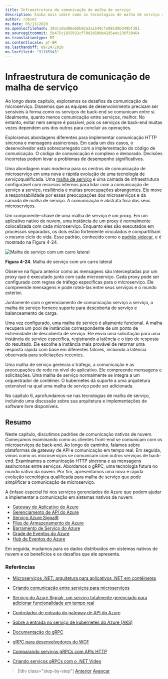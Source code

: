 ```yaml
---
title: Infraestrutura de comunicação de malha de serviço
description: Saiba mais sobre como as tecnologias de malha de serviço simplificam a comunicação de microserviço nativa na nuvem
author: robvet
ms.date: 05/13/2020
ms.openlocfilehash: 39dc1ded06eb0b92a2a1b40cfe981d9bd49bf381
ms.sourcegitcommit: 5b475c1855b32cf78d2d1bbb4295e4c236f39464
ms.translationtype: MT
ms.contentlocale: pt-BR
ms.lasthandoff: 09/24/2020
ms.locfileid: "91165943"
---
```

# <a name="service-mesh-communication-infrastructure"></a>Infraestrutura de comunicação de malha de serviço

Ao longo deste capítulo, exploramos os desafios da comunicação de microserviço. Dissemos que as equipes de desenvolvimento precisam ser sensíveis à forma como os serviços de back-end se comunicam entre si. Idealmente, quanto menos comunicação entre serviços, melhor. No entanto, evitar nem sempre é possível, pois os serviços de back-end muitas vezes dependem uns dos outros para concluir as operações.

Exploramos abordagens diferentes para implementar comunicação HTTP síncrona e mensagens assíncronas. Em cada um dos casos, o desenvolvedor está sobrecarregado com a implementação do código de comunicação. O código de comunicação é complexo e demorado. Decisões incorretas podem levar a problemas de desempenho significativos.

Uma abordagem mais moderna para os centros de comunicação de microserviço em uma nova e rápida evolução de uma tecnologia de *serviço*qualificada. Uma [malha de serviço](https://www.nginx.com/blog/what-is-a-service-mesh/) é uma camada de infraestrutura configurável com recursos internos para lidar com a comunicação de serviço a serviço, resiliência e muitas preocupações abrangentes. Ele move a responsabilidade por essas preocupações dos microserviços e da camada de malha de serviço. A comunicação é abstrata fora dos seus microserviços.

Um componente-chave de uma malha de serviço é um proxy. Em um aplicativo nativo de nuvem, uma instância de um proxy é normalmente colocalizada com cada microserviço. Enquanto eles são executados em processos separados, os dois estão fortemente vinculados e compartilham o mesmo ciclo de vida. Esse padrão, conhecido como o [padrão sidecar](/azure/architecture/patterns/sidecar), e é mostrado na Figura 4-24.

![Malha de serviço com um carro lateral](./media/service-mesh-with-side-car.png)

**Figura 4-24**. Malha de serviço com um carro lateral

Observe na figura anterior como as mensagens são interceptadas por um proxy que é executado junto com cada microserviço. Cada proxy pode ser configurado com regras de tráfego específicas para o microserviço. Ele compreende mensagens e pode roteá-las entre seus serviços e o mundo exterior.

Juntamente com o gerenciamento de comunicação serviço a serviço, a malha de serviço fornece suporte para descoberta de serviço e balanceamento de carga.

Uma vez configurado, uma malha de serviço é altamente funcional. A malha recupera um pool de instâncias correspondente de um ponto de extremidade de descoberta de serviço. Ele envia uma solicitação para uma instância de serviço específica, registrando a latência e o tipo de resposta do resultado. Ele escolhe a instância mais provável de retornar uma resposta rápida com base em diferentes fatores, incluindo a latência observada para solicitações recentes.

Uma malha de serviço gerencia o tráfego, a comunicação e as preocupações de rede no nível do aplicativo. Ele compreende mensagens e solicitações. Uma malha de serviço normalmente se integra a um orquestrador de contêiner. O kubernetes dá suporte a uma arquitetura extensível na qual uma malha de serviço pode ser adicionada.

No capítulo 6, aprofundamos-se nas tecnologias de malha de serviço, incluindo uma discussão sobre sua arquitetura e implementações de software livre disponíveis.

## <a name="summary"></a>Resumo

Neste capítulo, discutimos padrões de comunicação nativos de nuvem. Começamos examinando como os clientes front-end se comunicam com os microserviços de back-end. Ao longo do caminho, falamos sobre plataformas de gateway de API e comunicação em tempo real. Em seguida, vimos como os microserviços se comunicam com outros serviços de back-end. Examinamos a comunicação HTTP síncrona e as mensagens assíncronas entre serviços. Abordamos o gRPC, uma tecnologia futura no mundo nativo da nuvem. Por fim, apresentamos uma nova e rápida evolução tecnológica qualificada para malha de serviço que pode simplificar a comunicação de microserviço.

A ênfase especial foi nos serviços gerenciados do Azure que podem ajudar a implementar a comunicação em sistemas nativos de nuvem:

- [Gateway de Aplicativo do Azure](/azure/application-gateway/overview)
- [Gerenciamento de API do Azure](https://azure.microsoft.com/services/api-management/)
- [Serviço Azure SignalR](https://azure.microsoft.com/services/signalr-service/)
- [Filas de Armazenamento do Azure](/azure/storage/queues/storage-queues-introduction)
- [Barramento de Serviço do Azure](/azure/service-bus-messaging/service-bus-messaging-overview)
- [Grade de Eventos do Azure](/azure/event-grid/overview)
- [Hub de Eventos do Azure](https://azure.microsoft.com/services/event-hubs/)

Em seguida, mudamos para os dados distribuídos em sistemas nativos de nuvem e os benefícios e os desafios que ele apresenta.

### <a name="references"></a>Referências

- [Microserviços .NET: arquitetura para aplicativos .NET em contêineres](https://dotnet.microsoft.com/download/thank-you/microservices-architecture-ebook)

- [Criando comunicação entre serviços para microserviços](/azure/architecture/microservices/design/interservice-communication)

- [Serviço do Azure Signalr, um serviço totalmente gerenciado para adicionar funcionalidade em tempo real](https://azure.microsoft.com/blog/azure-signalr-service-a-fully-managed-service-to-add-real-time-functionality/)

- [Controlador de entrada do gateway de API do Azure](https://azure.github.io/application-gateway-kubernetes-ingress/)

- [Sobre a entrada no serviço de kubernetes do Azure (AKS)](https://vincentlauzon.com/2018/10/10/about-ingress-in-azure-kubernetes-service-aks/)

- [Documentação do gRPC](https://grpc.io/docs/guides/)

- [gRPC para desenvolvedores do WCF](../grpc-for-wcf-developers/index.md)

- [Comparando serviços gRPCs com APIs HTTP](/aspnet/core/grpc/comparison?view=aspnetcore-3.0)

- [Criando serviços gRPCs com o .NET Video](https://channel9.msdn.com/Shows/The-Cloud-Native-Show/Building-Microservices-with-gRPC-and-NET)

>[!div class="step-by-step"]
>[Anterior](grpc.md) 
> [Avançar](distributed-data.md)
